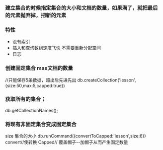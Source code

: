 ### 建立集合的时候指定集合的大小和文档的数量，如果满了，就把最后的元素抛弃掉，把新的元素
### 特性
- 没有索引
- 插入和查询数组速度飞快 不需要重新分配空间
- 日志
### 创建固定集合 max文档的数量
//只能保存5条数据，超出后先进先出
db.createCollection('lesson',{size:50,max:5,capped:true})
### 获取所有的集合；
db.getCollectionNames();
### 将现有非固定集合变成固定集合
size 集合的大小
db.runCommand({convertToCapped:'lesson',size:6})
convert//使转换
Capped// 覆盖帽子--加帽子从而产生固定数量